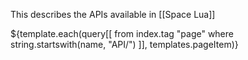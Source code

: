 This describes the APIs available in [[Space Lua]]

${template.each(query[[
  from index.tag "page"  where string.startswith(name, "API/")
]], templates.pageItem)}